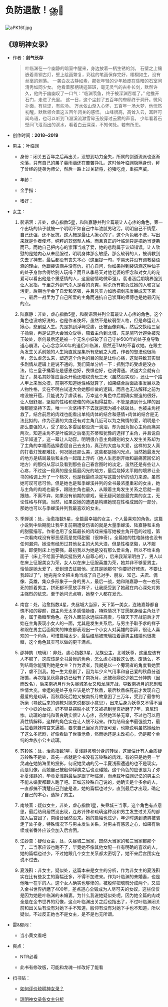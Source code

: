 # 负防退散！⛈️🤢

![aPK16f.jpg](https://book.baipangci.com/files/article/image/0/16/16s.jpg)

## 《琼明神女录》

- 作者：**剑气长存**
  
    > 叶临渊在一个幽静的暗室中醒来，身边放着一柄生锈的剑。 石壁之上镶嵌着青铜古灯，壁上绘画繁复，彩绘的笔画保存完好，栩栩如生，没有丝毫的剥落。 一袭白衣古静如素，那张年轻的少年脸庞在昏暗的石室间清秀如同少女。 他看着那柄锈迹斑斑，毫无灵气的古朴长剑，默然许久，他终于幽幽叹了一口气：“临渊羡鱼，终于被深渊吞噬了。” 他推开石门，走进了光里。 这一日，这个尘封了五百年的府邸终于洞开。微风扑面，有些涩，有些冷。 万水依山渐入心怀，五百年一场大梦，他恍然初醒，默默领会着这五百年闭关的感悟。 山峰很高，高耸入云，耳畔可闻鸟语，也可以听到飞瀑溪流漱雪碎玉般穿过云雾的声音。 少年看着石壁间飞泄而出的溪水，看着白云深深，不知何处。若有所思。

- 创作时间：**2018~2019**

- 男主：叶临渊

  * 身份：闭关五百年之后再出关，没想到功力全失，所属的剑道流派也逐渐沦落，只有自己的弟子裴雨涵还在苦苦挣扎。这时候叶临渊隐瞒身份，拜了曾经的徒弟为师父，然后一路上过关斩将，扮猪吃虎，重振声威。
  
  * 年龄：
  * 金手指：
  * 嗜好：

- 女主：

  1. 裴语涵：非处，虐心指数5星，和陆嘉静并列全篇最让人心疼的角色，第一个出场的仙子就被一个明明不如自己中年油腻男玷污，明明自己不情愿、自己还强、还不反抗，这大概是最让人揪心的了，这个角色我不洗，写出来就是作者使坏，纯粹的软弱型人格。而且真正的叶临渊只是把她当徒弟而已，而她自己把内心的崇拜当成了爱，她的悲剧属于认知错误。让人欣慰的是她内心从未屈服过，明明身体那么敏感，那么软弱的人，被调教到失去了神志，最后都没有丧失本心（这里提一句，季易天并没有调教裴语涵的理由，他跟裴语涵并没有仇，扪心自问，你如果得到裴语涵这种仙子的处子身你舍得给别人玩吗？而且从季易天对他老婆的怀念和对女儿的宠爱可以看出他是个重感情的人，这里剧情略微牵强）。裴语涵后期境界强到让人发指，千里之外剑气杀人是看的真爽，瞬杀所有欺负过她的人和贪官污吏，后期也学会了自爱和坚强，并且凭实力如愿把剑宗发展成天下第一，最后一战里为了自己所爱的主角而违抗自己崇拜的师傅也是她最闪光的点。

  2. 陆嘉静：非处，虐心指数5星，和裴语涵并列全篇最让人心疼的角色，这个角色也没啥好洗的，也是作者使坏，虽然不是软弱型人格，但是命运让人揪心，悲剧型人生。先是抓到浮屿受虐，还被画像剃毛，然后交换给三皇子捅菊，再是试道大会当众受辱，陪着主角到北域，先是施巧计避免被鬼王破处，奈何最后还是被一个无名小妖破了自己守护500年的处子身导致道心崩溃，心心念念500年的道侣叶临渊，居然还TM的不喜欢她。在跟主角发生关系前她的人生简直就是集所有悲剧之大成，作者的想法也很简单，怎么虐怎么来，塑造这个角色的目的就是让你心痛，这就导致其实很多剧情从逻辑上是说不通的。我们简单分析一下：抓到浮屿受虐是没办法，给三皇子捅菊花是感恩也好，畏惧也好，也说得通。试道大会就有点扯了，莫名其妙答应当众开苞还陪权贵玩三天（虽然没实现），还让一个路人甲上来当众摸，前期不知道她性格就算了，如果结合后面故事发展以及人物性格，实在不明白试道大会她那样做的逻辑，而且也无法解释之前为啥没被开苞，只能说为了虐读者。万幸这个角色中后期确实塑造的很好，让人很舒服，坚毅的性格和悲催的命运相得益彰，不管是遇到什么样的困难都能坚持下去，唯一一次坚持不下去就是因为被小妖破处，也被主角拯救了。结合前后的肉戏也能看出单纯肉体的结合和感情+肉体的结合是无法比拟的。作为正妻的大度还有对主角几近可以为之殉情的爱，明明是个那么要强的人，受了那么多委屈都没流一滴泪，却为因为担心主角而痛哭两次，知道主角不是叶临渊之后毫无芥蒂和犹豫的选择了主角，并且说自己早知道了，这一幕让人动容。明明很介意主角跟别的女人发生关系却为了主角的幸福而选择委屈自己去支持，真正的大度与大爱，这样的女人真的打着灯笼都难找，何况她还那么美，这些都是她闪光点。当然她最发光的地方是结局最后和主角一起踏上浮屿（她人生悲剧开始和最痛苦回忆的地方）的那份从容以及看到那些自己春宫图时的淡定，虽然还是有些让人心疼，不过这一段真的是全篇最闪光的地方，最后烧掉太平殿的境界让全书的格调上升了一个档次，也是我最终决定写这篇分析的动力来源。虽然她可叹可悲可怜，但是她也是和季蝉溪并列的全书最浓墨重彩的女主，她与主角的肉戏也最多，跟随主角也最久，从跟着主角发生关系之后就一直跟随，不离不弃，如果没有前期的虐戏，毫无疑问她是最完美的女主，无论性格与样貌。当然，如果说她的遭遇是构建她现在性格成因的一部分，那她也可以与季蝉溪并列我最喜欢的女主。
  3. 季蝉溪：处，治愈指数5星，全篇最幸福的女主，个人最喜欢的角色，这篇小说到中后期能让我平复前期遭受伤害的就是大量季蝉溪、陆嘉静和主角的甜蜜描写。作者也用了全篇最长的肉戏来描写她被主角开苞的过程，第一次看肉戏没有邪恶感而是觉得甜蜜（很神奇）。全篇她的性格脉络也没有任何漏洞，她没有经历过其他女主的大风大浪，但是性格坚毅，从不服输，即便到床上也要强，最初我以为她是没有那么爱主角，所以不给主角面子（床上不给面子确实挺伤男人自尊心的），后来我渐渐明白了，男人以在床上征服美女为荣，女人以在床上征服英雄为荣，她并非不够爱男主，恰恰是她太爱了，爱到想去征服他。尤其是她那句“你要好好修炼，不要让我超过了”，她完完全全把主角当成了自己对手、朋友、知己、夫君、偶像、英雄，集众多形象于一身的男人，最后一战，她和陆嘉静一左一右死死的抓着男主，拼死都不愿放手样子，让我感受到了她藏在内心深处对男主强烈的依恋。至于她闪光点嘛，她整个人都在发光。
  4. 南宫：处，治愈指数4星，失昼城大当家，天下第一美女，连陆嘉静都自愧不如的容颜，跟主角无太多感情脉络，特殊情况下甘愿献身给主角处子身，属于撒糖型角色。在外人面前永远端庄高贵，与镇天下开战前后才开始在主角表现小女人的一面，尤其是发生关系后，与男主予取予求的样子和跟在男主后面偷笑的神态都表现出一个小女人对英雄的崇拜，很让人喜欢的一个角色，可惜篇幅太少，最后结局被琉璃拉着逼男主结婚也很撒糖，这个角色其实可以做的更丰满点。
  5. 邵神韵（琉璃）：非处，虐心指数3星，龙族公主，北域妖尊，这里应该有人不服了，这应该是全书最惨的角色，怎么虐心指数这么低。废话么，不到结局你能猜到她是女主？作为读者，我就是以一个旁观者的角度看她罢了，虐不到我。她一生太悲剧了，因为年少义气用事和自己爱的秋鼎分道扬镳，再次相见秋鼎身边已经有了南祈月，还被秋鼎说少她三分神韵（因而改名），后来南祈月作为失昼城圣女又和龙族开战，导致南祈月的悲剧和性情大变。幸运的是处子身应该是给了秋鼎，最后秋鼎临死前才发现自己最爱的是琉璃，而秋鼎死后她又被南祈月故意困了三万年，受到了最惨的折磨（导致后来的调教对她来说都是小意思），出来后身为妖尊又不得不当一个小妖的女奴，好不容易摆脱小妖了又被抓到皇宫折磨了7年，真尼玛惨。琉璃的单纯和善良确实很让人心疼，虽然她滥杀无辜，不过也可以用真性情解释，这样的角色实在让人恨不起来。作为结局全书最强战力，最后拉着妹妹南宫来逼婚，要求自己当家真的很可爱，也能说明虽然她经历了这么多悲剧，好像看破了世事沧桑，然而她还是未改初心，仍是那个单纯的龙族小公主琉璃。
  6. 苏铃殊：处，治愈指数1星，夏浅斟灵魂分身的转世，这里估计有人会质疑苏铃殊不是处，首先一点就是全书没有苏铃殊的肉戏，有的只是她另一半灵魂在她脑海里的投影，何况她灵魂的另一半夏浅斟遭遇的也不是现实，而是幻像，而她自己被殷仰俘虏之后也没碰她。这个角色的应该是为了弥补夏浅斟的，毕竟夏浅斟最后是跟了叶临渊，而承载叶临渊记忆的男主总不能未婚妻都跟人跑了吧。正如苏铃殊自己说的，她确实是个多余的人，一直都搞不清楚自己到底是谁，她的篇幅也过少，直到最后才出现，确定了自己的本心，选择了男主。
  7. 南绫音：疑似女主，非处，虐心指数1星，失昼城三当家，这个角色有点意思，最后结局居然没出现，连苏铃殊和琉璃这种没和男主发生过关系的都加入后宫团了，南绫音居然没来。她的篇幅也过少，年少时遇到渣男被骗走了处子身，特殊情况下与男主发生关系，对男主有感恩之心，如果有后续或者番外应该会加入后宫团。
  8. 江妙萱：疑似女主，处，失昼城二当家，既然大当家的和三当家都那个了，二当家应该也跑不了，毕竟她不像其他女配一样有明确的喜欢的人，她的篇幅也过少，不过她跟几个女主关系都太密切了，她不来后宫团实在说不过去。
  9. 夏浅斟：非女主，疑似处，这篇本来是女主的分析，作为非女主的夏浅斟实在比有些女主的篇幅还多，不得不加进来。作为叶临渊的未婚妻，也是他唯一在乎的人，这个女人确实也够惨的，被殷仰把魂魄分成两个，又进入金书世界折磨了400年，差点道心全毁成为人尽可夫的女奴，这些仅仅是因为她是叶临渊的未婚妻。为什么我说她疑似处呢，因为她全篇的肉戏全是在金书世界的幻像，这点叶临渊出关之后也指出了，不过叶临渊闭关前和出关后有没有对她下手不知道，殷仰有没有对她下手也不知道，所以疑似。不过反正她也不是女主，是不是也无所谓。

- 雷&郁闷：

  * 当小黄文看吧

- 爽点：
  
  * NTR必看


  * 此书有修改版，可能和龙魂一样改好了能看

- 扫书贴：
  
  * [如何评价琼明神女录？](https://www.zhihu.com/question/368573701)

  * [琼明神女录各女主分析](https://zhuanlan.zhihu.com/p/197027463)